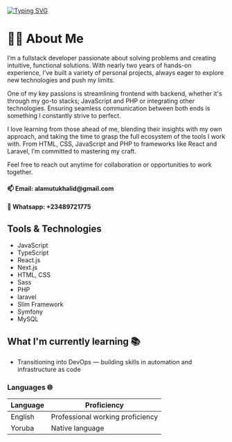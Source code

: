 ﻿[![Typing SVG](https://readme-typing-svg.herokuapp.com?font=Fira+Code&pause=1000&color=24B615&width=435&lines=I'm+Alamutu+Khalid%2C+Nice+to+meet+you!%F0%9F%A4%9D)](https://git.io/typing-svg)

# 👨‍💻 About Me

I’m a fullstack developer passionate about solving problems and creating intuitive, functional solutions. With nearly two years of hands-on experience, I’ve built a variety of personal projects, always eager to explore new technologies and push my limits.

One of my key passions is streamlining frontend with backend, whether it's through my go-to stacks; JavaScript and PHP or integrating other technologies. Ensuring seamless communication between both ends is something I constantly strive to perfect.

I love learning from those ahead of me, blending their insights with my own approach, and taking the time to grasp the full ecosystem of the tools I work with. From HTML, CSS, JavaScript and PHP to frameworks like React and Laravel, I’m committed to mastering my craft.

Feel free to reach out anytime for collaboration or opportunities to work together.

<h4>📫 Email: alamutukhalid@gmail.com</h4>
<h4>📲 Whatsapp: +23489721775</h4>

## Tools & Technologies

- JavaScript
- TypeScript
- React.js
- Next.js
- HTML, CSS
- Sass
- PHP
- laravel
- Slim Framework
- Symfony
- MySQL

<!-- ([LinkedIn Assesments Certified](https://www.linkedin.com/in/filiptronicek/)) -->

## What I'm currently learning 📚

- Transitioning into DevOps — building skills in automation and infrastructure as code


### Languages 🌐

| Language | Proficiency                      |
| -------- | -------------------------------- |
| English  | Professional working proficiency |
| Yoruba   | Native language                  |



